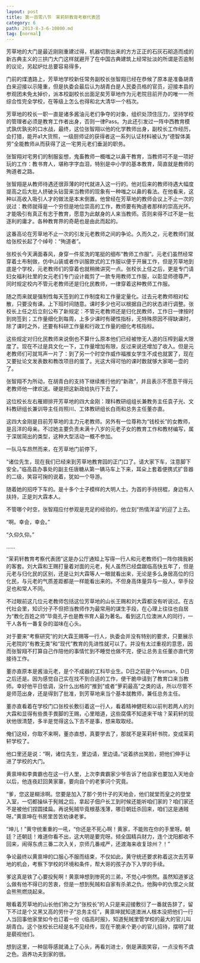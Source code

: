 ```yaml
---
layout: post
title: 第一百零八节　茉莉轩教育考察代表团
category: 6
path: 2013-8-3-6-10800.md
tag: [normal]
---
```


芳草地的大门是最近刚刚重建过得，机器切割出来的方方正正的石灰石砌造而成的新古典主义的三拱门大门这样就避开了在中国古典建筑上经常扯淡的所谓是否逾制的议论，另起炉灶总要容易得多，

门前的煤渣路上，芳草地学校新任常务副校长张智翔已经在恭候了原本是准备胡青白来迎接以示隆重，但是执委会最后认为胡青白是人民委员格的官员，迎接本县的参观团未免太掉价，派本校副校长出面足矣芳草地作为元老院目前开办的唯一一所综合性完全学校，在等级上怎么也得和北大清华一个档次。

芳草地的校长一职一直是诸多酱油元老们争夺的对象，组织处顶住压力，坚持学校的管理者必须是教育工作者出身，否则一律Pass。为此还引发过一阵中西教育模式孰优孰劣的口水战，最终，这位张智翔以他的化学教师出身，副校长工作经历，会打猎，能开a1大货照，一级厨师证的获得者这一系列认证材料被认为“德智体美劳”全能教师从而获得了这一宅男元老们垂涎的职务。

张智翔对宅男们的制服妄想，鬼畜教师一概嗤之以鼻干教育，当教师可不是一项好玩的工作：教书育人，堪称字字血泪，特别是中小学的基本教育，简直就是教师的殉道者之路。

张智翔是从教师待遇还很菲薄的时代就进入这一行的。他对后来的教师待遇大幅度提高之后大批人挤破头钻营来当教师的现象有一种嗤之以鼻的看法。在他看来，这种以高收入吸引人才的做法是本末倒置。他曾经在芳草地的教师会议上不止一次的说过：教师就得是一个穷但是地位崇高的工作，教师要有殉道者那样的崇高光环。才能吸引有真正有志于教育，愿意为此献身的人来当教师。否则来得不过不是一批逐利的庸才。各种教育界的奇葩也是由此而起的。

这番高论在芳草地不止一次的引发元老教师之间的争论。久而久之，元老教师们就给张校长起了个绰号：“殉道者”。

张校长今天满面春风，身穿一件浆洗的笔挺的细布“教师工作服”。元老们虽然经常穿着土布制做，仿中山装或者作训服款式的工作服以便于开展工作，但是芳草地到底是个学校，元老教师们的穿着也就稍微讲究一点。张校长上任之后，更是专门请妇女福利社里的女元老们专门设计裁剪了一款专用教师工作服，以彰显师德尊严，同时规定校内不管元老教师还是归化民教师，一律穿着这种教师工作服。

随之而来就是强制性每天签到的工作制度和工作量定量化。过去元老教师相对松散，只要没有课。上下班时间随意。课时多少也可以根据自己的状态进行调整。张校长上任之后立刻公布了新规定：不管元老教师还是归化民教师，工作日一律按时到岗签到；工作量细化到每周，上多少课时有硬性指标，无特殊原因不得缺课时，除了课时之外，还要有科研工作量和行政工作量的细化考核指标。

这些规定对归化民教师来说倒也不算什么原本他们已经被惨无人道的压榨到最大限度了。现在不过是具文化一下，工作量增加有限，反过来说还增加了收入。但是元老教师们可就骂声一片了：到了另一个时空作威作福推女学生不成也就罢了，现在又要扯论文发表数和教改项目的蛋了。光这大得可怕的课时数就够大家喝一壶的了。

张智翔不为所动，在胡青白的支持下继续推行他的“新政”，并且表示不愿意干得元老教师他一律欢送。硬是把这新政给执行下去了。

这位校长左右雁翅排开芳草地的四大金刚：理科教研组组长兼教务主任袁子光、文科教研组长兼训导主任肖照川、工体教研组长白雨和总务主任董亦直。

这四大金刚是目前芳草地的主力元老教师。另外有一位尊称为“钱校长”的女教师，是吕洋的母亲。不过她主要负责未满十八岁的元老子女的教育工作和教材编写，属于深居简出的类型，这种大型活动一概不参加。

一队马车昂然而来，在芳草地门前停下，

“诸位先生，现在我们已经来到芳草地教育园的正门口了。请大家下车，注意脚下安全。”临高县办事处的副主任唐糖从第一辆马车上下来，耳朵上套着便携式扩音器的二级，笑容可掬的说着，犹如一个导游。

随着她的招呼下车的。是十多个士子模样的大明人士。为首的手持拐棍，身边有人扶持，正是刘大霖本人。

不管哪个时空，张智翔应付参观是充足的经验的，他立刻“热情洋溢”的迎了上去。

“啊。幸会，幸会。”

“久仰久仰。”

……

“茉莉轩教育考察代表团”这是办公厅通知上写得一行人和元老教师们一阵你揖我躬的客套。刘大霖和王赐打量着对面的元老，髡人虽然已经盘踞临高快五年了，但是元老与归化民的区别，还是让刘大霖等人一眼就看出来，无论是多么身居高位的归化民，与元老的气质差距都是一样能看出来的。不但身高体量异与一般人，举手投足也和常人不同。

不过眼前这几位元老教师包括这位芳草地的山长王赐和刘大霖都没有听说过。在古代社会里，知识分子不但把当教师作为最常用的谋生手段，在心理上往往也自居为“教化百姓之师”毕竟孔子也是教书育人最为著名。看到这几位澳洲人的同行，一干人各有一番复杂的滋味在心头。

对于要来“考察研究”的刘大霖王赐等一行人，执委会并没有特别的要求，只要展示元老院的“有教无类”和“现代”教育的先进性就可以了。并没有太过重视的意思，因而张智翔不打算自己作陪他的事情忙到不睡觉也做不完，便让总务主任董亦直代劳接待工作。

董亦直原本是酱油元老，是个不成器的工科毕业生。D日之前是个Yesman，D日之后还是。因为感觉自己实在找不到合适的工作，便干脆申请到了教育口来当教师。幸好他平日低调，没什么出格的“推到”或者“萝莉最高”之类的话，所以尽管不是师范出身，还是得到了批准，到芳草地来当个基本就教师，兼任总务主任。

董亦直看着在学校门口张校长敷衍着这一行人，看着精神健旺和以前判若两人的刘大霖和显得有些畏手畏脚的王赐，心里暗道，这些腐儒不知道来干啥？茉莉轩的现状他很清楚，多半是觉得这么下去不是事，想来取取经。

俺们这经，你取不来啊，董亦直想，真要学去了，那就不是茉莉轩书院，变成茉莉轩学校了。

他口里还是说：“啊，诸位先生，里边请，里边请。”说着挤出笑脸，把他们伸手让进了学校的大门。

黄禀坤和李粪霸也在这一行人里，上次李粪霸家少爷告诉了他自家也要加入天地会以后，他连夜赶回黄家寨，要向自个的老爹问个究竟。

“爹，您这是糊涂啊。您要是加入了那个劳什子的天地会，他们就堂而皇之的登堂入室，一切都操纵于髡贼之后，拿起子佃户长工到时候还能听咱们家的？咱们家还不是被他们捏圆揉扁。再说髡贼毕竟根基浅薄，哪日朝廷杀回来，咱们这是通贼呀。”黄禀坤在书房里苦苦劝谏老爹。

“坤儿！”黄守统重重的一吼，“你还是不死心啊！黄家，不能败在你的手里呀。朝廷？还朝廷！难道你看不出，这大明是要完呀。倾全国精兵财力，连个沈阳都收不回来，闹得东虏三番二次入关，京师几番戒严，还渡海来收复琼州？！”

争论最终以黄禀坤的口服心不服而结束，不仅如此，黄守统还要求称着这次去芳草地的机会，考察下学校的环境和条件，帮大哥的孩子办下入学的手续。

爹这真是铁了心要投髡啊！黄禀坤想到惨死的三弟，不觉心中恻然。虽然知道爹这么做有他不得已的苦衷，但是一想到髡贼和自家有杀弟之仇，他胸中的仇恨之火就会熊熊燃烧起来。

眼看着芳草地的山长他们称之为“张校长”的人只是来迎接敷衍了一番就告辞了，留下不过是个又黑又高的劳什子“总务主任”，黄禀坤就知道澳洲人根本没把他们一行人当回事他家里如今也订着一份《临高时报》，知道髡贼里管学校的最大的官儿叫胡青白。这个张校长已经是名不见经传，现在干脆来个更小的官儿招待，摆明了就是藐视他们。

想到这里，一种屈辱感就涌上了心头，再看刘进士，倒是满面笑容，一点没有不虞之色。涵养功夫到家的很。
